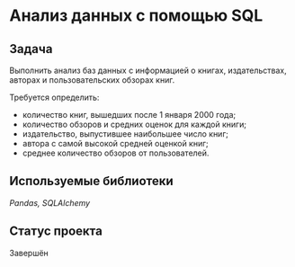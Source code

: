 # Анализ данных с помощью SQL
## Задача
Выполнить анализ баз данных с информацией о книгах, издательствах, авторах и пользовательских обзорах книг.

Требуется определить:
- количество книг, вышедших после 1 января 2000 года;
- количество обзоров и средних оценок для каждой книги;
- издательство, выпустившее наибольшее число книг;
- автора с самой высокой средней оценкой книг;
- среднее количество обзоров от пользователей.

## Используемые библиотеки
*Pandas, SQLAlchemy*

## Статус проекта
Завершён
